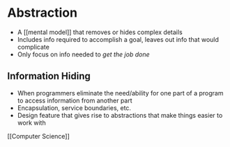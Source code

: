 # Abstraction

- A [[mental model]] that removes or hides complex details
- Includes info required to accomplish a goal, leaves out info that would complicate
- Only focus on info needed to _get the job done_

## Information Hiding

- When programmers eliminate the need/ability for one part of a program to access information from another part
- Encapsulation, service boundaries, etc.
- Design feature that gives rise to abstractions that make things easier to work with

[[Computer Science]]

